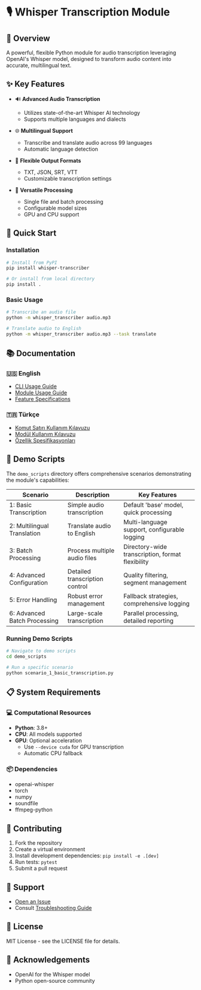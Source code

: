 # 🎙️ Whisper Transcription Module

## 🌟 Overview

A powerful, flexible Python module for audio transcription leveraging OpenAI's Whisper model, designed to transform audio content into accurate, multilingual text.

## ✨ Key Features

- 🔊 **Advanced Audio Transcription**
  - Utilizes state-of-the-art Whisper AI technology
  - Supports multiple languages and dialects

- 🌐 **Multilingual Support**
  - Transcribe and translate audio across 99 languages
  - Automatic language detection

- 📄 **Flexible Output Formats**
  - TXT, JSON, SRT, VTT
  - Customizable transcription settings

- 📂 **Versatile Processing**
  - Single file and batch processing
  - Configurable model sizes
  - GPU and CPU support

## 🚀 Quick Start

### Installation

```bash
# Install from PyPI
pip install whisper-transcriber

# Or install from local directory
pip install .
```

### Basic Usage

```bash
# Transcribe an audio file
python -m whisper_transcriber audio.mp3

# Translate audio to English
python -m whisper_transcriber audio.mp3 --task translate
```

## 📚 Documentation

### 🇺🇸 English
- [CLI Usage Guide](docs/en/README.md)
- [Module Usage Guide](docs/en/MODULE_USAGE_EN.md)
- [Feature Specifications](docs/en/FEATURES_EN.md)

### 🇹🇷 Türkçe
- [Komut Satırı Kullanım Kılavuzu](docs/tr/README.md)
- [Modül Kullanım Kılavuzu](docs/tr/MODULE_USAGE_TR.md)
- [Özellik Spesifikasyonları](docs/tr/FEATURES_TR.md)

## 🚀 Demo Scripts

The `demo_scripts` directory offers comprehensive scenarios demonstrating the module's capabilities:

| Scenario | Description | Key Features |
|----------|-------------|--------------|
| 1: Basic Transcription | Simple audio transcription | Default 'base' model, quick processing |
| 2: Multilingual Translation | Translate audio to English | Multi-language support, configurable logging |
| 3: Batch Processing | Process multiple audio files | Directory-wide transcription, format flexibility |
| 4: Advanced Configuration | Detailed transcription control | Quality filtering, segment management |
| 5: Error Handling | Robust error management | Fallback strategies, comprehensive logging |
| 6: Advanced Batch Processing | Large-scale transcription | Parallel processing, detailed reporting |

### Running Demo Scripts

```bash
# Navigate to demo scripts
cd demo_scripts

# Run a specific scenario
python scenario_1_basic_transcription.py
```

## 📋 System Requirements

### 💻 Computational Resources
- **Python**: 3.8+
- **CPU**: All models supported
- **GPU**: Optional acceleration
  - Use `--device cuda` for GPU transcription
  - Automatic CPU fallback

### 📦 Dependencies
- openai-whisper
- torch
- numpy
- soundfile
- ffmpeg-python

## 🤝 Contributing

1. Fork the repository
2. Create a virtual environment
3. Install development dependencies: `pip install -e .[dev]`
4. Run tests: `pytest`
5. Submit a pull request

## 🐛 Support

- [Open an Issue](https://github.com/yourusername/WhisperDemo/issues)
- Consult [Troubleshooting Guide](docs/en/TROUBLESHOOTING.md)

## 📄 License

MIT License - see the LICENSE file for details.

## 🙏 Acknowledgements

- OpenAI for the Whisper model
- Python open-source community
